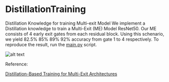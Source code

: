 # DistillationTraining
Distillation Knowledge for training Multi-exit Model
We implement a Distillation knowledge to train a Multi-Exit (ME) Model ResNet50. 
Our ME consists of 4 early exit gates from each residual block. Using this schenario, we yield 82.5% 85% 89% 92% accuracy from gate 1 to 4 respectively.
To reproduce the result, run the [main.py](https://github.com/nadeny/DistillationTraining/blob/main/main.py) script.

![alt text](https://i.imgur.com/iQpGeAm.png)

Reference:

[Distillation-Based Training for Multi-Exit Architectures](https://openaccess.thecvf.com/content_ICCV_2019/papers/Phuong_Distillation-Based_Training_for_Multi-Exit_Architectures_ICCV_2019_paper.pdf)
